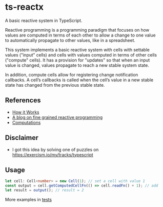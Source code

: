 # ts-reactx

A basic reactive system in TypeScript.

Reactive programming is a programming paradigm that focuses on how values are computed in terms of each other to allow a change to one value to automatically propagate to other values, like in a spreadsheet.

This system implements a basic reactive system with cells with settable values ("input" cells) and cells with values computed in terms of other cells ("compute" cells). It has a provision for "updates" so that when an input value is changed, values propagate to reach a new stable system state.

In addition, compute cells allow for registering change notification callbacks. A cell’s callbacks is called when the cell’s value in a new stable state has changed from the previous stable state.

## References

- [How it Works](https://indepth.dev/posts/1269/finding-fine-grained-reactive-programming#how-it-works)
- [A blog on fine grained reactive programming](https://levelup.gitconnected.com/finding-fine-grained-reactive-programming-89741994ddee)
- [Computations](https://github.com/ryansolid/solid/blob/master/documentation/reactivity.md#user-content-computations)

## Disclaimer
- I got this idea by solving one of puzzles on https://exercism.io/my/tracks/typescript

## Usage
```ts
let cell: Cell<number> = new Cell(1); // set a cell with value 1
const output = cell.getComputedCellFn(() => cell.readFn() + 1); // add a compute function
let result = output(); // result = 2
```
More examples in [tests](https://github.com/shan-96/ts-reactx/blob/main/react.test.ts)
